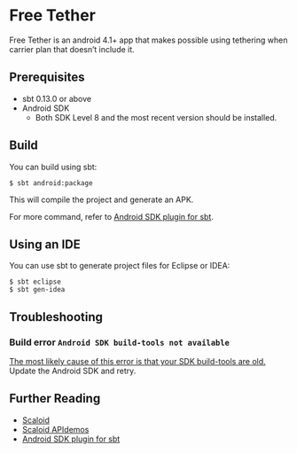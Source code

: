 # Free Tether

Free Tether is an android 4.1+ app that makes possible using tethering when carrier plan that doesn’t include it.

Prerequisites
-------------
* sbt 0.13.0 or above
* Android SDK
  - Both SDK Level 8 and the most recent version should be installed.

Build
-----
You can build using sbt:

    $ sbt android:package

This will compile the project and generate an APK.

For more command, refer to [Android SDK plugin for sbt](https://github.com/pfn/android-sdk-plugin).


Using an IDE
------------
You can use sbt to generate project files for Eclipse or IDEA:

    $ sbt eclipse
    $ sbt gen-idea


Troubleshooting
---------------

### Build error `Android SDK build-tools not available`
[The most likely cause of this error is that your SDK build-tools are old.](https://github.com/pfn/android-sdk-plugin/issues/13) Update the Android SDK and retry.

Further Reading
---------------
- [Scaloid](https://github.com/pocorall/scaloid)
- [Scaloid APIdemos](https://github.com/pocorall/scaloid-apidemos)
- [Android SDK plugin for sbt](https://github.com/pfn/android-sdk-plugin)

